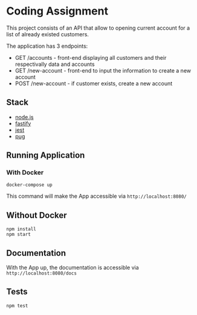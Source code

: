 # Coding Assignment

This project consists of an API that allow to opening current account for a list of already existed customers.

The application has 3 endpoints:

-   GET /accounts - front-end displaying all customers and their respectivally data and accounts
-   GET /new-account - front-end to input the information to create a new account
-   POST /new-account - if customer exists, create a new account

## Stack

-   [node.js](https://nodejs.org/en/)
-   [fastify](https://www.fastify.io/)
-   [jest](https://jestjs.io/)
-   [pug](https://pugjs.org/)

## Running Application

### With Docker

```
docker-compose up
```

This command will make the App accessible via `http://localhost:8080/`

## Without Docker

```
npm install
npm start
```

## Documentation

With the App up, the documentation is accessible via `http://localhost:8080/docs`

## Tests

```
npm test
```